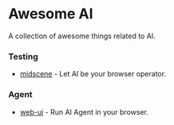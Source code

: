 # Awesome AI

A collection of awesome things related to AI.

### Testing

- [midscene](https://github.com/web-infra-dev/midscene) - Let AI be your browser operator.

### Agent

- [web-ui](https://github.com/browser-use/web-ui) - Run AI Agent in your browser.
